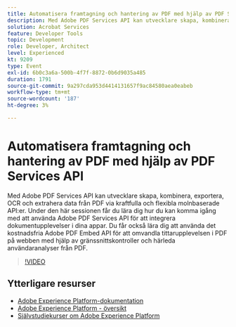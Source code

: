 ```yaml
---
title: Automatisera framtagning och hantering av PDF med hjälp av PDF Services API
description: Med Adobe PDF Services API kan utvecklare skapa, kombinera, exportera, OCR och extrahera data från PDF via kraftfulla och flexibla molnbaserade API:er. Under den här sessionen får du lära dig hur du kan komma igång med att använda Adobe PDF Services API för att integrera dokumentupplevelser i dina appar. Du får också lära dig att använda det kostnadsfria Adobe PDF Embed API för att omvandla tittarupplevelsen i PDF på webben med hjälp av gränssnittskontroller och härleda användaranalyser från PDF.
solution: Acrobat Services
feature: Developer Tools
topic: Development
role: Developer, Architect
level: Experienced
kt: 9209
type: Event
exl-id: 6b0c3a6a-500b-4f7f-8872-0b6d9035a485
duration: 1791
source-git-commit: 9a297cda953d4414131657f9ac84580aea0eabeb
workflow-type: tm+mt
source-wordcount: '187'
ht-degree: 3%

---
```


# Automatisera framtagning och hantering av PDF med hjälp av PDF Services API

Med Adobe PDF Services API kan utvecklare skapa, kombinera, exportera, OCR och extrahera data från PDF via kraftfulla och flexibla molnbaserade API:er. Under den här sessionen får du lära dig hur du kan komma igång med att använda Adobe PDF Services API för att integrera dokumentupplevelser i dina appar. Du får också lära dig att använda det kostnadsfria Adobe PDF Embed API för att omvandla tittarupplevelsen i PDF på webben med hjälp av gränssnittskontroller och härleda användaranalyser från PDF.

>[!VIDEO](https://video.tv.adobe.com/v/338039/?quality=12&learn=on&hidetitle=true)

## Ytterligare resurser

- [Adobe Experience Platform-dokumentation](https://experienceleague.adobe.com/docs/experience-platform.html?lang=sv-SE)
- [Adobe Experience Platform - översikt](https://experienceleague.adobe.com/docs/experience-platform/landing/home.html?lang=sv-SE)
- [Självstudiekurser om Adobe Experience Platform](https://experienceleague.adobe.com/docs/platform-learn/tutorials/overview.html?lang=sv)
